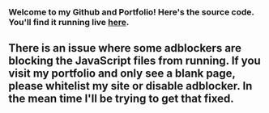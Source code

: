 ### Welcome to my Github and Portfolio! Here's the source code. You'll find it running live [here](https://vicontiveros00.github.io/).

## There is an issue where some adblockers are blocking the JavaScript files from running. If you visit my portfolio and only see a blank page, please whitelist my site or disable adblocker. In the mean time I'll be trying to get that fixed.